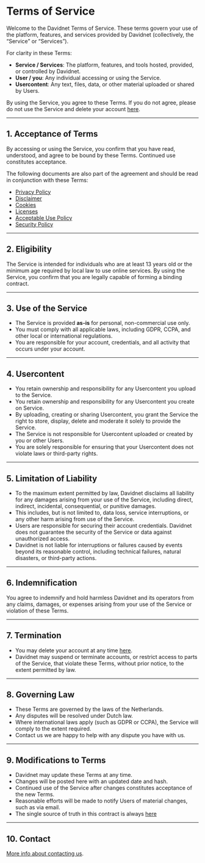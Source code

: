 # Terms of Service

Welcome to the Davidnet Terms of Service. These terms govern your use of the
platform, features, and services provided by Davidnet (collectively, the
“Service” or “Services”).

For clarity in these Terms:

- **Service / Services**: The platform, features, and tools hosted, provided, or
  controlled by Davidnet.
- **User / you**: Any individual accessing or using the Service.
- **Usercontent**: Any text, files, data, or other material uploaded or shared
  by Users.

By using the Service, you agree to these Terms. If you do not agree, please do
not use the Service and delete your account
[here](https://account.davidnet.net/account/settings/data/account).

---

## 1. Acceptance of Terms

By accessing or using the Service, you confirm that you have read, understood,
and agree to be bound by these Terms. Continued use constitutes acceptance.

The following documents are also part of the agreement and should be read in
conjunction with these Terms:

- [Privacy Policy](/legal/privacy_policy)
- [Disclaimer](/legal/disclaimer)
- [Cookies](/legal/cookies)
- [Licenses](/legal/licenses)
- [Acceptable Use Policy](/legal/acceptable_use_policy)
- [Security Policy](/legal/security_policy)

---

## 2. Eligibility

The Service is intended for individuals who are at least 13 years old or the
minimum age required by local law to use online services. By using the Service,
you confirm that you are legally capable of forming a binding contract.

---

## 3. Use of the Service

- The Service is provided **as-is** for personal, non-commercial use only.
- You must comply with all applicable laws, including GDPR, CCPA, and other
  local or international regulations.
- You are responsible for your account, credentials, and all activity that
  occurs under your account.

---

## 4. Usercontent

- You retain ownership and responsibility for any Usercontent you upload to the Service.
- You retain ownership and responsibility for any Usercontent you create on Service.
- By uploading, creating or sharing Usercontent, you grant the Service the right to store, display, delete and moderate it solely to provide the Service.
- The Service is not responsible for Usercontent uploaded or created by you or other Users.
- You are solely responsible for ensuring that your Usercontent does not violate laws or third-party rights.

---

## 5. Limitation of Liability

- To the maximum extent permitted by law, Davidnet disclaims all liability for
  any damages arising from your use of the Service, including direct, indirect,
  incidental, consequential, or punitive damages.
- This includes, but is not limited to, data loss, service interruptions, or any
  other harm arising from use of the Service.
- Users are responsible for securing their account credentials. Davidnet does
  not guarantee the security of the Service or data against unauthorized access.
- Davidnet is not liable for interruptions or failures caused by events beyond
  its reasonable control, including technical failures, natural disasters, or
  third-party actions.

---

## 6. Indemnification

You agree to indemnify and hold harmless Davidnet and its operators from any
claims, damages, or expenses arising from your use of the Service or violation
of these Terms.

---

## 7. Termination

- You may delete your account at any time
  [here](https://account.davidnet.net/account/settings/data/account).
- Davidnet may suspend or terminate accounts, or restrict access to parts of the
  Service, that violate these Terms, without prior notice, to the extent
  permitted by law.

---

## 8. Governing Law

- These Terms are governed by the laws of the Netherlands.
- Any disputes will be resolved under Dutch law.
- Where international laws apply (such as GDPR or CCPA), the Service will comply
  to the extent required.
- Contact us we are happy to help with any dispute you have with us. 

---

## 9. Modifications to Terms

- Davidnet may update these Terms at any time.
- Changes will be posted here with an updated date and hash.
- Continued use of the Service after changes constitutes acceptance of the new
  Terms.
- Reasonable efforts will be made to notify Users of material changes, such as
  via email.
- The single source of truth in this contract is always [here](https://davidnet.net/legal)

---

## 10. Contact

[More info about contacting us](https://davidnet.net/help/contact).
